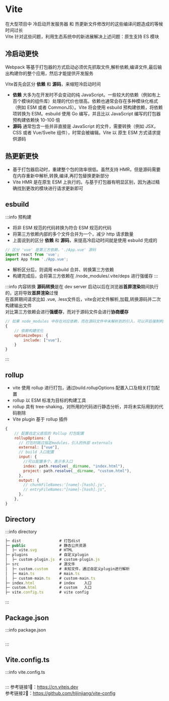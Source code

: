 # Vite

在大型项目中 冷启动开发服务器 和 热更新文件修改时的这些编译问题造成的等候时间过长  
Vite 针对这些问题，利用生态系统中的新进展解决上述问题：原生支持 ES 模块

## 冷启动更快
Webpack 等基于打包器的方式启动必须优先抓取文件,解析依赖,编译文件,最后输出构建你的整个应用，然后才能提供开发服务  

Vite首先会区分 **依赖** 和 **源码**，来缩短冷启动时间  
- **依赖** 大多为在开发时不会变动的纯 JavaScript。一些较大的依赖（例如有上百个模块的组件库）处理的代价也很高。依赖也通常会存在多种模块化格式（例如 ESM 或者 CommonJS）。Vite 将会使用 esbuild 预构建依赖，将依赖项转换为 ESM。esbuild 使用 Go 编写，并且比以 JavaScript 编写的打包器预构建依赖快 10-100 倍
- **源码** 通常包含一些并非直接是 JavaScript 的文件，需要转换（例如 JSX，CSS 或者 Vue/Svelte 组件），时常会被编辑。Vite 以 原生 ESM 方式请求提供源码

## 热更新更快
- 基于打包器启动时，重建整个包的效率很低。虽然支持 HMR，但是源码需要在内存重新中解析,转换,编译,再打包替换更新部分
- Vite HMR 是在原生 ESM 上执行的。与基于打包器有明显区别，因为通过精确找到更改的模块进行请求更新即可

## esbuild
:::info 预构建
- 将非 ESM 规范的代码转换为符合 ESM 规范的代码
- 将第三方依赖内部的多个文件合并为一个，减少 http 请求数量  
- 上面说到的区分 **依赖** 和 **源码**，来提高冷启动时间就是使用 esbuild 完成的  

```js
// 区分 'vue' 是第三方依赖，'./App.vue' 源码
import react from 'vue';
import App from './App.vue';
```

- 解析区分后，则调用 esbuild 合并、转换第三方依赖
- 构建完成后，会将第三方依赖在 /node_modules/.vite/deps 进行强缓存
:::

:::info 内容转换
**源码转换**是在 dev server 启动以后在浏览器**首屏渲染**期间执行的，这将导致**首屏渲染**过慢  
在首屏期间请求比如 .vue, .less文件后，vite会对文件解析,加载,转换源码并二次构建输出文件  
对比第三方依赖会进行**强缓存**，而对于源码文件会进行**协商缓存**  

```js
// 如果 node_modules 中存在对应依赖，而在源码文件中未解析到的引入，可以开启强制构建依赖
{
    // 依赖构建优化
    optimizeDeps: {
        include: ["vue"],
    }
}
```
:::

## rollup
- vite 使用 rollup 进行打包，通过build.rollupOptions 配置入口及相关打包配置  
- rollup 以 ESM 标准为目标的构建工具  
- rollup 具有 tree-shaking，对所用的代码进行静态分析，并将未实际用到的代码剔除  
- Vite plugin 基于 rollup 插件

```js
{
    // 配置自定义底层的 Rollup 打包配置
    rollupOptions: {
      // 打包时跳过指定modules，引入的外部 externals
      external: ["vue"],
      // build 入口配置
      input: {
        //可以配置多个，表示多入口
        index: path.resolve(__dirname, "index.html"),
        project: path.resolve(__dirname, "custom.html"),
      },
      output: {
        // chunkFileNames:'[name]-[hash].js',
        // entryFileNames:"[name]-[hash].js",
      },
    },
}
```

## Directory
:::info directory
```js
├─ dist                 # 打包dist
├─ public               # 静态公共资源
│  ├─ vite.svg          # HTML
├─ plugins              # 自定义plugin
│  ├─ custom-plugin.js  # custom-plugin.js
├─ src                  # 源文件
│  ├─ custom.custom     # 未知文件，通过自定义plugin进行解析
│  ├─ main.ts           # main.ts
│  ├─ custom-main.ts    # custom-main.ts
├─ index.html           # index    入口
├─ custom.html          # custom   入口
├─ vite.config.ts       # vite config
```
:::
## Package.json
:::info package.json
```json
```
:::
## Vite.config.ts
:::info vite.config.ts
```js
```
:::
参考链接1⃣️：https://cn.vitejs.dev  
参考链接2⃣️：https://github.com/hljinjiang/vite-config  